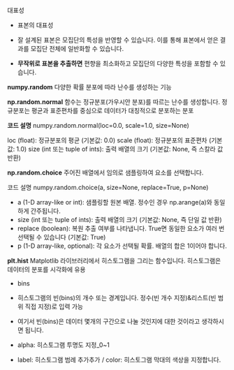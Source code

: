 대표성

- 표본의 대표성

- 잘 설계된 표본은 모집단의 특성을 반영할 수 있습니다. 이를 통해 표본에서 얻은 결과를 모집단 전체에 일반화할 수 있습니다.
- **무작위로 표본을 추출하면** 편향을 최소화하고 모집단의 다양한 특성을 포함할 수 있습니다.

**numpy.random** 
다양한 확률 분포에 따라 난수를 생성하는 기능

**np.random.normal**
함수는 정규분포(가우시안 분포)를 따르는 난수를 생성합니다.
정규분포는 평균과 표준편차를 중심으로 데이터가 대칭적으로 분포하는 분포

**코드 설명**
numpy.random.normal(loc=0.0, scale=1.0, size=None)

loc (float): 정규분포의 평균 (기본값: 0.0)
scale (float): 정규분포의 표준편차 (기본값: 1.0)
size (int 또는 tuple of ints): 출력 배열의 크기 (기본값: None, 즉 스칼라 값 반환)

**np.random.choice**
주어진 배열에서 임의로 샘플링하여 요소를 선택합니다.

코드 설명
numpy.random.choice(a, size=None, replace=True, p=None)
- a (1-D array-like or int): 샘플링할 원본 배열. 정수인 경우 np.arange(a)와 동일하게 간주됩니다.
- size (int 또는 tuple of ints): 출력 배열의 크기 (기본값: None, 즉 단일 값 반환)
- replace (boolean): 복원 추출 여부를 나타냅니다. True면 동일한 요소가 여러 번 선택될 수 있습니다 (기본값: True)
- p (1-D array-like, optional): 각 요소가 선택될 확률. 배열의 합은 1이어야 합니다.

**plt.hist**
 Matplotlib 라이브러리에서 히스토그램을 그리는 함수입니다. 히스토그램은 데이터의 분포를 시각화에 유용
- bins
- 히스토그램의 빈(bins)의 개수 또는 경계입니다. 정수(빈 개수 지정)&리스트(빈 범위 직접 지정)로 입력 가능
- 여기서 빈(bins)은 데이터 몇개의 구간으로 나눌 것인지에 대한 것이라고 생각하시면 됩니다.

- alpha: 히스토그램 투명도 지정_0~1

- label: 히스토그램 범례 추가추가 /  color: 히스토그램 막대의 색상을 지정합니다.